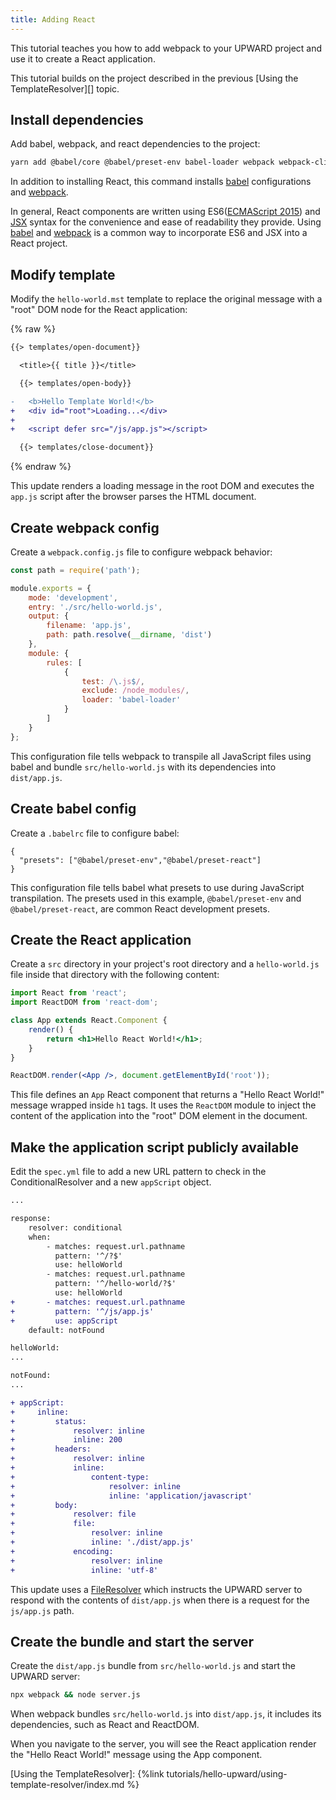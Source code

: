 ```yaml
---
title: Adding React
---
```


This tutorial teaches you how to add webpack to your UPWARD project and use it to create a React application.

This tutorial builds on the project described in the previous [Using the TemplateResolver][] topic.

## Install dependencies

Add babel, webpack, and react dependencies to the project:

```sh
yarn add @babel/core @babel/preset-env babel-loader webpack webpack-cli @babel/preset-react react react-dom
```

In addition to installing React, this command installs [babel][] configurations and [webpack][].

In general, React components are written using ES6([ECMAScript 2015][]) and [JSX][] syntax for the convenience and ease of readability they provide.
Using [babel][] and [webpack][] is a common way to incorporate ES6 and JSX into a React project.

## Modify template

Modify the `hello-world.mst` template to replace the original message with a "root" DOM node for the React application:

{% raw %}

```diff
{{> templates/open-document}}

  <title>{{ title }}</title>

  {{> templates/open-body}}

-   <b>Hello Template World!</b>
+   <div id="root">Loading...</div>
+
+   <script defer src="/js/app.js"></script>

  {{> templates/close-document}}
```

{% endraw %}

This update renders a loading message in the root DOM and executes the `app.js` script after the browser parses the HTML document.

## Create webpack config

Create a `webpack.config.js` file to configure webpack behavior:

```js
const path = require('path');

module.exports = {
    mode: 'development',
    entry: './src/hello-world.js',
    output: {
        filename: 'app.js',
        path: path.resolve(__dirname, 'dist')
    },
    module: {
        rules: [
            {
                test: /\.js$/,
                exclude: /node_modules/,
                loader: 'babel-loader'
            }
        ]
    }
};
```

This configuration file tells webpack to transpile all JavaScript files using babel and bundle `src/hello-world.js` with its dependencies into `dist/app.js`.

## Create babel config

Create a `.babelrc` file to configure babel:

```text
{
  "presets": ["@babel/preset-env","@babel/preset-react"]
}
```

This configuration file tells babel what presets to use during JavaScript transpilation.
The presets used in this example, `@babel/preset-env` and `@babel/preset-react`, are common React development presets.

## Create the React application

Create a `src` directory in your project's root directory and a `hello-world.js` file inside that directory with the following content:

```jsx
import React from 'react';
import ReactDOM from 'react-dom';

class App extends React.Component {
    render() {
        return <h1>Hello React World!</h1>;
    }
}

ReactDOM.render(<App />, document.getElementById('root'));
```

This file defines an `App` React component that returns a "Hello React World!" message wrapped inside `h1` tags.
It uses the `ReactDOM` module to inject the content of the application into the "root" DOM element in the document.

## Make the application script publicly available

Edit the `spec.yml` file to add a new URL pattern to check in the ConditionalResolver and a new `appScript` object.

```diff
...

response:
    resolver: conditional
    when:
        - matches: request.url.pathname
          pattern: '^/?$'
          use: helloWorld
        - matches: request.url.pathname
          pattern: '^/hello-world/?$'
          use: helloWorld
+       - matches: request.url.pathname
+         pattern: '^/js/app.js'
+         use: appScript
    default: notFound

helloWorld:
...

notFound:
...

+ appScript:
+     inline:
+         status:
+             resolver: inline
+             inline: 200
+         headers:
+             resolver: inline
+             inline:
+                 content-type:
+                     resolver: inline
+                     inline: 'application/javascript'
+         body:
+             resolver: file
+             file:
+                 resolver: inline
+                 inline: './dist/app.js'
+             encoding:
+                 resolver: inline
+                 inline: 'utf-8'
```

This update uses a [FileResolver][] which instructs the UPWARD server to respond with the contents of `dist/app.js` when there is a request for the `js/app.js` path.

## Create the bundle and start the server

Create the `dist/app.js` bundle from `src/hello-world.js` and start the UPWARD server:

```sh
npx webpack && node server.js
```

When webpack bundles `src/hello-world.js` into `dist/app.js`, it includes its dependencies, such as React and ReactDOM.

When you navigate to the server, you will see the React application render the "Hello React World!" message using the App component.

[Using the TemplateResolver]: {%link tutorials/hello-upward/using-template-resolver/index.md %}

[ecmascript 2015]: http://www.ecma-international.org/ecma-262/6.0/index.html
[jsx]: https://reactjs.org/docs/introducing-jsx.html
[babel]: https://babeljs.io/
[webpack]: https://webpack.js.org/
[FileResolver]: https://github.com/magento/pwa-studio/tree/develop/packages/upward-spec#fileresolver
